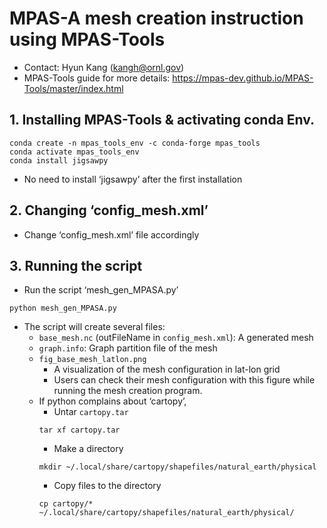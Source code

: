 # MPAS-A mesh creation instruction using MPAS-Tools

- Contact: Hyun Kang (kangh@ornl.gov)
- MPAS-Tools guide for more details:  https://mpas-dev.github.io/MPAS-Tools/master/index.html

## 1. Installing MPAS-Tools & activating conda Env.
```
conda create -n mpas_tools_env -c conda-forge mpas_tools
conda activate mpas_tools_env
conda install jigsawpy
```
- No need to install ‘jigsawpy’ after the first installation

## 2. Changing ‘config_mesh.xml’
- Change ‘config_mesh.xml’ file accordingly

## 3. Running the script
- Run the script ‘mesh_gen_MPASA.py’
```
python mesh_gen_MPASA.py
```

- The script will create several files:
  - `base_mesh.nc` (outFileName in `config_mesh.xml`): A generated mesh
  - `graph.info`: Graph partition file of the mesh
  - `fig_base_mesh_latlon.png`
    - A visualization of the mesh configuration in lat-lon grid
    - Users can check their mesh configuration with this figure while running the mesh creation program.
  - If python complains about ‘cartopy’,
    - Untar `cartopy.tar`
    ```
    tar xf cartopy.tar
    ```
    - Make a directory
    ```
    mkdir ~/.local/share/cartopy/shapefiles/natural_earth/physical
    ```
    - Copy files to the directory
    ```
    cp cartopy/* ~/.local/share/cartopy/shapefiles/natural_earth/physical/
    ```
